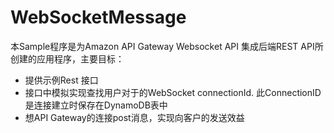 # WebSocketMessage
本Sample程序是为Amazon API Gateway Websocket API 集成后端REST API所创建的应用程序，主要目标：
- 提供示例Rest 接口
- 接口中模拟实现查找用户对于的WebSocket connectionId. 此ConnectionID 是连接建立时保存在DynamoDB表中
- 想API Gateway的连接post消息，实现向客户的发送效益
